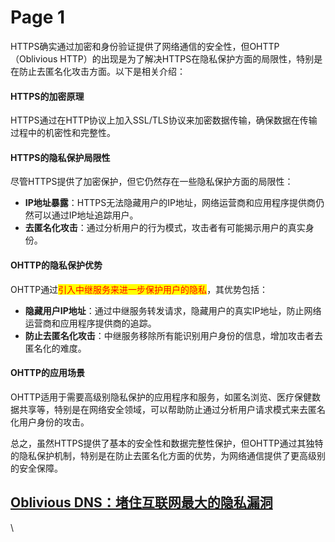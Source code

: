 # Page 1

HTTPS确实通过加密和身份验证提供了网络通信的安全性，但OHTTP（Oblivious HTTP）的出现是为了解决HTTPS在隐私保护方面的局限性，特别是在防止去匿名化攻击方面。以下是相关介绍：

#### HTTPS的加密原理

HTTPS通过在HTTP协议上加入SSL/TLS协议来加密数据传输，确保数据在传输过程中的机密性和完整性。

#### HTTPS的隐私保护局限性

尽管HTTPS提供了加密保护，但它仍然存在一些隐私保护方面的局限性：

* **IP地址暴露**：HTTPS无法隐藏用户的IP地址，网络运营商和应用程序提供商仍然可以通过IP地址追踪用户。
* **去匿名化攻击**：通过分析用户的行为模式，攻击者有可能揭示用户的真实身份。

#### OHTTP的隐私保护优势

OHTTP通过<mark style="color:red;">引入中继服务来进一步保护用户的隐私</mark>，其优势包括：

* **隐藏用户IP地址**：通过中继服务转发请求，隐藏用户的真实IP地址，防止网络运营商和应用程序提供商的追踪。
* **防止去匿名化攻击**：中继服务移除所有能识别用户身份的信息，增加攻击者去匿名化的难度。

#### OHTTP的应用场景

OHTTP适用于需要高级别隐私保护的应用程序和服务，如匿名浏览、医疗保健数据共享等，特别是在网络安全领域，可以帮助防止通过分析用户请求模式来去匿名化用户身份的攻击。

总之，虽然HTTPS提供了基本的安全性和数据完整性保护，但OHTTP通过其独特的隐私保护机制，特别是在防止去匿名化方面的优势，为网络通信提供了更高级别的安全保障。



## [Oblivious DNS：堵住互联网最大的隐私漏洞](https://cloud.tencent.com/developer/news/175975)

\


